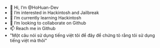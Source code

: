 - 👋 Hi, I’m @HoHuan-Dev
- 👀 I’m interested in Hackintosh and Jailbreak
- 🌱 I’m currently learning Hackintosh
- 💞️ I’m looking to collaborate on Github
- 📫 Reach me in Github 
- "Một câu nói sử dụng tiếng việt tôi để đây để chứng tỏ rằng tôi sử dụng tiếng việt mà thôi"
<!---
HoHuan-Dev/HoHuan-Dev is a ✨ special ✨ repository because its `README.md` (this file) appears on your GitHub profile.
You can click the Preview link to take a look at your changes.
--->
